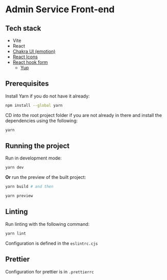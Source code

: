 # Admin Service Front-end

## Tech stack

- Vite
- React
- [Chakra UI (emotion)](https://chakra-ui.com/)
- [React Icons](https://react-icons.github.io/react-icons/)
- [React hook form](https://react-hook-form.com/get-started)
  - [Yup](https://github.com/jquense/yup)

## Prerequisites

Install Yarn if you do not have it already:

```bash
npm install --global yarn
```

CD into the root project folder if you are not already in there and install the
dependencies using the following:

```bash
yarn
```

## Running the project

Run in development mode:

```bash
yarn dev
```

**Or** run the preview of the built project:

```bash
yarn build # and then

yarn preview
```

## Linting

Run linting with the following command:

```bash
yarn lint
```

Configuration is defined in the `eslintrc.cjs`

## Prettier

Configuration for prettier is in `.prettierrc`
